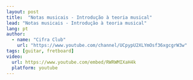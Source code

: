 ```yaml
---
layout: post
title:  "Notas musicais - Introdução à teoria musical"
lead: "Notas musicais - Introdução à teoria musical"
lang: pt
author:
  - name: "Cifra Club"
    url: "https://www.youtube.com/channel/UCpypU2XLYmOsf36xgcgrW3w"
tags: [guitar, fretboard]
video:
  url: https://www.youtube.com/embed/RWRWMIXaH4k
  platform: youtube
---
```

